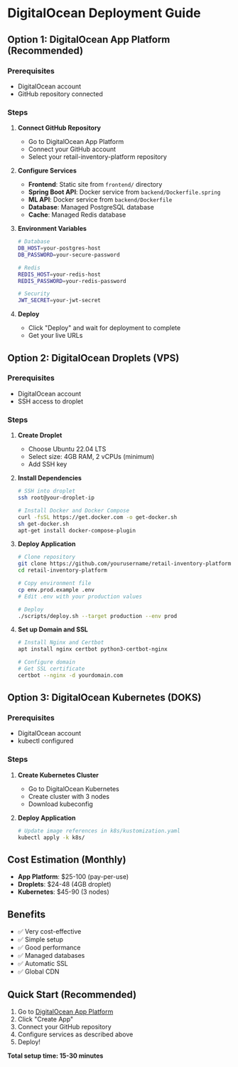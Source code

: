 # DigitalOcean Deployment Guide

## Option 1: DigitalOcean App Platform (Recommended)

### Prerequisites
- DigitalOcean account
- GitHub repository connected

### Steps

1. **Connect GitHub Repository**
   - Go to DigitalOcean App Platform
   - Connect your GitHub account
   - Select your retail-inventory-platform repository

2. **Configure Services**
   - **Frontend**: Static site from `frontend/` directory
   - **Spring Boot API**: Docker service from `backend/Dockerfile.spring`
   - **ML API**: Docker service from `backend/Dockerfile`
   - **Database**: Managed PostgreSQL database
   - **Cache**: Managed Redis database

3. **Environment Variables**
   ```bash
   # Database
   DB_HOST=your-postgres-host
   DB_PASSWORD=your-secure-password
   
   # Redis
   REDIS_HOST=your-redis-host
   REDIS_PASSWORD=your-redis-password
   
   # Security
   JWT_SECRET=your-jwt-secret
   ```

4. **Deploy**
   - Click "Deploy" and wait for deployment to complete
   - Get your live URLs

## Option 2: DigitalOcean Droplets (VPS)

### Prerequisites
- DigitalOcean account
- SSH access to droplet

### Steps

1. **Create Droplet**
   - Choose Ubuntu 22.04 LTS
   - Select size: 4GB RAM, 2 vCPUs (minimum)
   - Add SSH key

2. **Install Dependencies**
   ```bash
   # SSH into droplet
   ssh root@your-droplet-ip
   
   # Install Docker and Docker Compose
   curl -fsSL https://get.docker.com -o get-docker.sh
   sh get-docker.sh
   apt-get install docker-compose-plugin
   ```

3. **Deploy Application**
   ```bash
   # Clone repository
   git clone https://github.com/yourusername/retail-inventory-platform.git
   cd retail-inventory-platform
   
   # Copy environment file
   cp env.prod.example .env
   # Edit .env with your production values
   
   # Deploy
   ./scripts/deploy.sh --target production --env prod
   ```

4. **Set up Domain and SSL**
   ```bash
   # Install Nginx and Certbot
   apt install nginx certbot python3-certbot-nginx
   
   # Configure domain
   # Get SSL certificate
   certbot --nginx -d yourdomain.com
   ```

## Option 3: DigitalOcean Kubernetes (DOKS)

### Prerequisites
- DigitalOcean account
- kubectl configured

### Steps

1. **Create Kubernetes Cluster**
   - Go to DigitalOcean Kubernetes
   - Create cluster with 3 nodes
   - Download kubeconfig

2. **Deploy Application**
   ```bash
   # Update image references in k8s/kustomization.yaml
   kubectl apply -k k8s/
   ```

## Cost Estimation (Monthly)
- **App Platform**: $25-100 (pay-per-use)
- **Droplets**: $24-48 (4GB droplet)
- **Kubernetes**: $45-90 (3 nodes)

## Benefits
- ✅ Very cost-effective
- ✅ Simple setup
- ✅ Good performance
- ✅ Managed databases
- ✅ Automatic SSL
- ✅ Global CDN

## Quick Start (Recommended)
1. Go to [DigitalOcean App Platform](https://cloud.digitalocean.com/apps)
2. Click "Create App"
3. Connect your GitHub repository
4. Configure services as described above
5. Deploy!

**Total setup time: 15-30 minutes**
